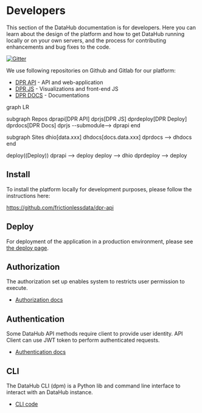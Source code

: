 # Developers

This section of the DataHub documentation is for developers. Here you can learn about the design of the platform and how to get DataHub running locally or on your own servers, and the process for contributing enhancements and bug fixes to the code.

[![Gitter](https://img.shields.io/gitter/room/frictionlessdata/chat.svg)](https://gitter.im/frictionlessdata/chat)

We use following repositories on Github and Gitlab for our platform:

* [DPR API][dpr-api] - API and web-application
* [DPR JS][dpr-js] - Visualizations and front-end JS
* [DPR DOCS][dpr-docs] - Documentations

[dpr-api]: https://github.com/frictionlessdata/dpr-api
[dpr-js]: https://github.com/frictionlessdata/dpr-js
[dpr-docs]: https://github.com/frictionlessdata/dpr-docs

<div class="mermaid">
graph LR

subgraph Repos
  dprapi[DPR API]
  dprjs[DPR JS]
  dprdeploy[DPR Deploy]
  dprdocs[DPR Docs]
  dprjs --submodule--> dprapi
end

subgraph Sites
  dhio[data.xxx]
  dhdocs[docs.data.xxx]
  dprdocs --> dhdocs
end

deploy((Deploy))
dprapi --> deploy
deploy --> dhio
dprdeploy --> deploy
</div>

## Install

To install the platform locally for development purposes, please follow the instructions here:

https://github.com/frictionlessdata/dpr-api

## Deploy

For deployment of the application in a production environment, please see [the deploy page][deploy].

[deploy]: deploy/

## Authorization

The authorization set up enables system to restricts user permission to execute.

- [Authorization docs](authorization/)

## Authentication

Some DataHub API methods require client to provide user identity. API Client can use JWT token to perform authenticated requests.

- [Authentication docs](authentication/)

## CLI

The DataHub CLI (dpm) is a Python lib and command line interface to interact with an DataHub instance.

- [CLI code](https://github.com/frictionlessdata/dpm-py)
